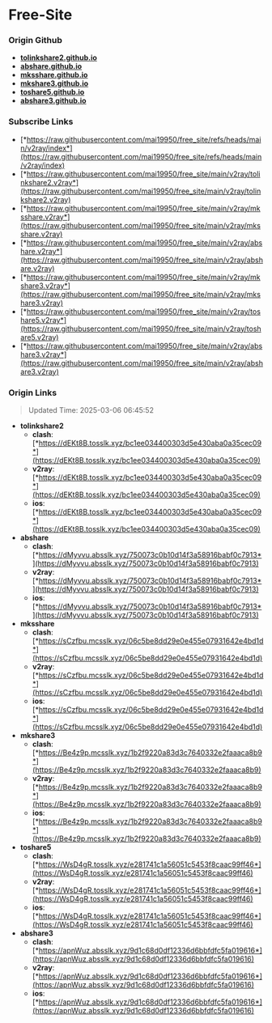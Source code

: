 # Free-Site

### Origin Github

- [**tolinkshare2.github.io**](https://github.com/tolinkshare2/tolinkshare2.github.io)
- [**abshare.github.io**](https://github.com/abshare/abshare.github.io)
- [**mksshare.github.io**](https://github.com/mksshare/mksshare.github.io)
- [**mkshare3.github.io**](https://github.com/mkshare3/mkshare3.github.io)
- [**toshare5.github.io**](https://github.com/toshare5/toshare5.github.io)
- [**abshare3.github.io**](https://github.com/abshare3/abshare3.github.io)

### Subscribe Links

- [*https://raw.githubusercontent.com/mai19950/free_site/refs/heads/main/v2ray/index*](https://raw.githubusercontent.com/mai19950/free_site/refs/heads/main/v2ray/index)
- [*https://raw.githubusercontent.com/mai19950/free_site/main/v2ray/tolinkshare2.v2ray*](https://raw.githubusercontent.com/mai19950/free_site/main/v2ray/tolinkshare2.v2ray)
- [*https://raw.githubusercontent.com/mai19950/free_site/main/v2ray/mksshare.v2ray*](https://raw.githubusercontent.com/mai19950/free_site/main/v2ray/mksshare.v2ray)
- [*https://raw.githubusercontent.com/mai19950/free_site/main/v2ray/abshare.v2ray*](https://raw.githubusercontent.com/mai19950/free_site/main/v2ray/abshare.v2ray)
- [*https://raw.githubusercontent.com/mai19950/free_site/main/v2ray/mkshare3.v2ray*](https://raw.githubusercontent.com/mai19950/free_site/main/v2ray/mkshare3.v2ray)
- [*https://raw.githubusercontent.com/mai19950/free_site/main/v2ray/toshare5.v2ray*](https://raw.githubusercontent.com/mai19950/free_site/main/v2ray/toshare5.v2ray)
- [*https://raw.githubusercontent.com/mai19950/free_site/main/v2ray/abshare3.v2ray*](https://raw.githubusercontent.com/mai19950/free_site/main/v2ray/abshare3.v2ray)

### Origin Links

> Updated Time: 2025-03-06 06:45:52

- **tolinkshare2**
  - **clash**: [*https://dEKt8B.tosslk.xyz/bc1ee034400303d5e430aba0a35cec09*](https://dEKt8B.tosslk.xyz/bc1ee034400303d5e430aba0a35cec09)
  - **v2ray**: [*https://dEKt8B.tosslk.xyz/bc1ee034400303d5e430aba0a35cec09*](https://dEKt8B.tosslk.xyz/bc1ee034400303d5e430aba0a35cec09)
  - **ios**: [*https://dEKt8B.tosslk.xyz/bc1ee034400303d5e430aba0a35cec09*](https://dEKt8B.tosslk.xyz/bc1ee034400303d5e430aba0a35cec09)
- **abshare**
  - **clash**: [*https://dMyvvu.absslk.xyz/750073c0b10d14f3a58916babf0c7913*](https://dMyvvu.absslk.xyz/750073c0b10d14f3a58916babf0c7913)
  - **v2ray**: [*https://dMyvvu.absslk.xyz/750073c0b10d14f3a58916babf0c7913*](https://dMyvvu.absslk.xyz/750073c0b10d14f3a58916babf0c7913)
  - **ios**: [*https://dMyvvu.absslk.xyz/750073c0b10d14f3a58916babf0c7913*](https://dMyvvu.absslk.xyz/750073c0b10d14f3a58916babf0c7913)
- **mksshare**
  - **clash**: [*https://sCzfbu.mcsslk.xyz/06c5be8dd29e0e455e07931642e4bd1d*](https://sCzfbu.mcsslk.xyz/06c5be8dd29e0e455e07931642e4bd1d)
  - **v2ray**: [*https://sCzfbu.mcsslk.xyz/06c5be8dd29e0e455e07931642e4bd1d*](https://sCzfbu.mcsslk.xyz/06c5be8dd29e0e455e07931642e4bd1d)
  - **ios**: [*https://sCzfbu.mcsslk.xyz/06c5be8dd29e0e455e07931642e4bd1d*](https://sCzfbu.mcsslk.xyz/06c5be8dd29e0e455e07931642e4bd1d)
- **mkshare3**
  - **clash**: [*https://Be4z9p.mcsslk.xyz/1b2f9220a83d3c7640332e2faaaca8b9*](https://Be4z9p.mcsslk.xyz/1b2f9220a83d3c7640332e2faaaca8b9)
  - **v2ray**: [*https://Be4z9p.mcsslk.xyz/1b2f9220a83d3c7640332e2faaaca8b9*](https://Be4z9p.mcsslk.xyz/1b2f9220a83d3c7640332e2faaaca8b9)
  - **ios**: [*https://Be4z9p.mcsslk.xyz/1b2f9220a83d3c7640332e2faaaca8b9*](https://Be4z9p.mcsslk.xyz/1b2f9220a83d3c7640332e2faaaca8b9)
- **toshare5**
  - **clash**: [*https://WsD4gR.tosslk.xyz/e281741c1a56051c5453f8caac99ff46*](https://WsD4gR.tosslk.xyz/e281741c1a56051c5453f8caac99ff46)
  - **v2ray**: [*https://WsD4gR.tosslk.xyz/e281741c1a56051c5453f8caac99ff46*](https://WsD4gR.tosslk.xyz/e281741c1a56051c5453f8caac99ff46)
  - **ios**: [*https://WsD4gR.tosslk.xyz/e281741c1a56051c5453f8caac99ff46*](https://WsD4gR.tosslk.xyz/e281741c1a56051c5453f8caac99ff46)
- **abshare3**
  - **clash**: [*https://apnWuz.absslk.xyz/9d1c68d0df12336d6bbfdfc5fa019616*](https://apnWuz.absslk.xyz/9d1c68d0df12336d6bbfdfc5fa019616)
  - **v2ray**: [*https://apnWuz.absslk.xyz/9d1c68d0df12336d6bbfdfc5fa019616*](https://apnWuz.absslk.xyz/9d1c68d0df12336d6bbfdfc5fa019616)
  - **ios**: [*https://apnWuz.absslk.xyz/9d1c68d0df12336d6bbfdfc5fa019616*](https://apnWuz.absslk.xyz/9d1c68d0df12336d6bbfdfc5fa019616)
